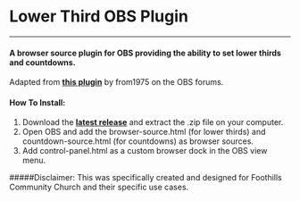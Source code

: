 # Lower Third OBS Plugin
***
#### A browser source plugin for OBS providing the ability to set lower thirds and countdowns.


Adapted from **[this plugin](https://obsproject.com/forum/resources/animated-lower-thirds-with-control-panel.922/)** by from1975 on the OBS forums.

#### How To Install:
1. Download the **[latest release](https://github.com/jadedkitty/Lower-Third-OBS-Plugin/releases/latest)** and extract the .zip file on your computer.
2. Open OBS and add the browser-source.html (for lower thirds) and countdown-source.html (for countdowns) as browser sources.
3. Add control-panel.html as a custom browser dock in the OBS view menu.



#####Disclaimer:
This was specifically created and designed for Foothills Community Church and their specific use cases.
